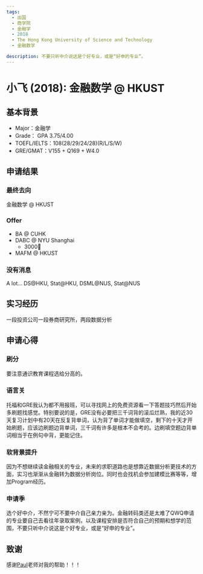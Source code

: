 ```yaml
---
tags:
  - 出国
  - 商学院
  - 金融学
  - 2018
  - The Hong Kong University of Science and Technology
  - 金融数学

description: 不要只听中介说这是个好专业，或是“好申的专业”。
---
```



# 小飞 (2018): 金融数学 @ HKUST

## 基本背景

- Major：金融学
- Grade： GPA 3.75/4.00
- TOEFL/IELTS：108(28/29/24/28)(R/L/S/W)
- GRE/GMAT：V155 + Q169 + W4.0

## 申请结果

### 最终去向

金融数学 @ HKUST

### Offer

- BA @ CUHK
- DABC @ NYU Shanghai  
  - 3000🔪
- MAFM @ HKUST

### 没有消息

A lot...  DS@HKU, Stat@HKU, DSML@NUS, Stat@NUS

## 实习经历

一段投资公司一段券商研究所，两段数据分析

## 申请心得

### 刷分

要注意通识教育课程选给分高的。

### 语言关

托福和GRE我认为都不用报班，可以寻找网上的免费资源看一下答题技巧然后开始多刷题找感觉。特别要说的是，GRE没有必要把三千词背的滚瓜烂熟，我的近30天复习计划中有20天在反复背单词，认为背了单词才能做填空，剩下的十天才开始刷题，应该边刷题边背单词，三千词有许多是根本不会考的。边刷填空题边背单词相当于在例句中背，更能记住。

### 软背景提升

因为不想继续读金融相关的专业，未来的求职道路也是想靠近数据分析更技术的方面，实习也渐渐从金融转为数据分析岗位。同时也会找机会参加建模比赛等等，增加Program经历。

### 申请季

选个好中介，不然宁可不要中介自己亲力亲为。金融转码类还是太难了QWQ申请的专业要自己去看往年录取案例，以及课程安排是否符合自己的预期和想学的范围，不要只听中介说这是个好专业，或是“好申的专业”。

## 致谢

感谢[Paul](../../../maths/abroad/2018/paul)老师对我的帮助！！！

 
